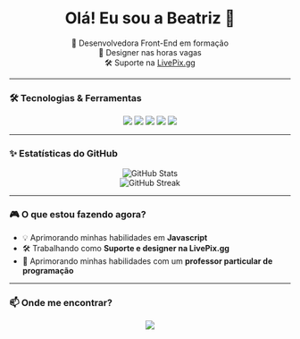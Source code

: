 <h1 align="center">Olá! Eu sou a Beatriz 👋</h1>

<p align="center">
  🌱 Desenvolvedora Front-End em formação <br>
  🎨 Designer nas horas vagas <br>
  🛠️ Suporte na <a href="https://livepix.gg/">LivePix.gg</a> <br>
</p>

---

### 🛠️ Tecnologias & Ferramentas
<p align="center">
  <img src="https://img.shields.io/badge/-HTML5-E34F26?style=for-the-badge&logo=html5&logoColor=white" />
  <img src="https://img.shields.io/badge/-CSS3-1572B6?style=for-the-badge&logo=css3&logoColor=white" />
  <img src="https://img.shields.io/badge/-JavaScript-F7DF1E?style=for-the-badge&logo=javascript&logoColor=black" />
  <img src="https://img.shields.io/badge/-Figma-F24E1E?style=for-the-badge&logo=figma&logoColor=white" />
  <img src="https://img.shields.io/badge/-Photoshop-31A8FF?style=for-the-badge&logo=adobephotoshop&logoColor=white" />
</p>

---

### ✨ Estatísticas do GitHub
<p align="center">
  <img src="https://github-readme-stats.vercel.app/api?username=YueShinjishow_icons=true&theme=radical" alt="GitHub Stats" />
  <br>
  <img src="https://github-readme-streak-stats.herokuapp.com/?user=YueShinji&theme=radical" alt="GitHub Streak" />
</p>

---

### 🎮 O que estou fazendo agora?  
- 💡 Aprimorando minhas habilidades em **Javascript**  
- 🛠️ Trabalhando como **Suporte e designer na LivePix.gg**  
- 🔹 Aprimorando minhas habilidades com um **professor particular de programação**

---

### 📫 Onde me encontrar?
<p align="center">
  <a href="https://www.linkedin.com/in/beatriz-romero-739a1a315/">
    <img src="https://img.shields.io/badge/-LinkedIn-blue?style=for-the-badge&logo=linkedin&logoColor=white" />
  </a>
</p>

